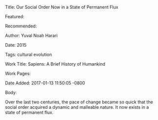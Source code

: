 Title: Our Social Order Now in a State of Permanent Flux

Featured: 

Recommended: 

Author: Yuval Noah Harari

Date: 2015

Tags: cultural evolution

Work Title: Sapiens: A Brief History of Humankind

Work Pages:  

Date Added: 2017-01-13 11:50:05 -0800

Body:

Over the last two centuries, the pace of change became so quick that the social order acquired a dynamic and malleable nature. It now exists in a state of permanent flux.


